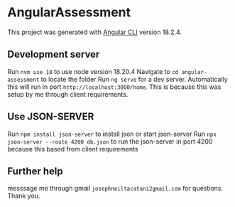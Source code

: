 # AngularAssessment

This project was generated with [Angular CLI](https://github.com/angular/angular-cli) version 18.2.4.

## Development server

Run `nvm use 18` to use node version 18.20.4
Navigate to `cd angular-assessment` to locate the folder
Run `ng serve` for a dev server. Automatically this will run in port `http://localhost:3000/home`. This is because this was setup by me through client requirements.

## Use JSON-SERVER

Run `npm install json-server` to install json or start json-server
Run `npx json-server --route 4200 db.json` to run the json-server in port 4200 because this based from client requirements 


## Further help

messsage me through gmail `josephneiltacatani2gmail.com` for questions. Thank you.
